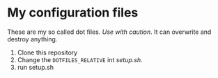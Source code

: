 # My configuration files

These are my so called dot files. _Use with caution_. It can overwrite and destroy anything.

1. Clone this repository
2. Change the `DOTFILES_RELATIVE` int _setup.sh_.
3. run setup.sh


